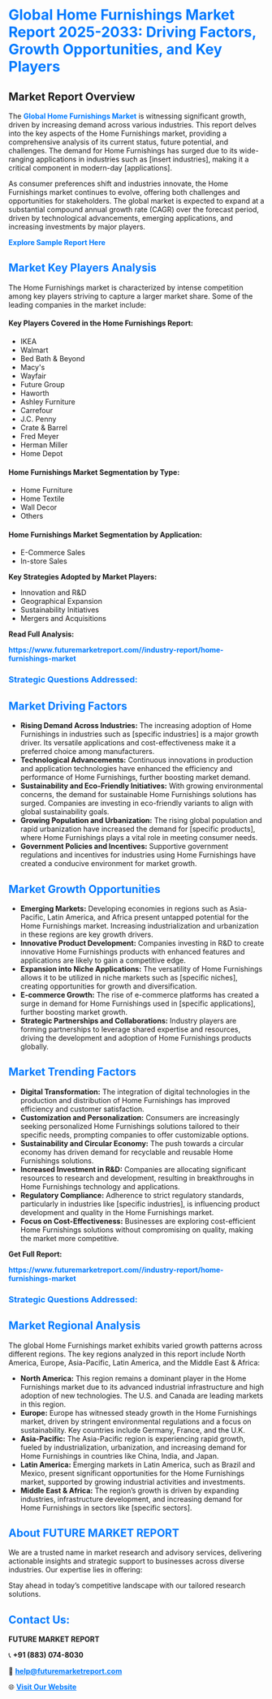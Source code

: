 <h1 style="color: #007BFF;">Global Home Furnishings Market Report 2025-2033: Driving Factors, Growth Opportunities, and Key Players</h1>

<section id="overview">
<h2>Market Report Overview</h2>
<p>The <a href="https://www.futuremarketreport.com//industry-report/home-furnishings-market" style="color: #007BFF; text-decoration: none;"><strong>Global Home Furnishings Market</strong></a> is witnessing significant growth, driven by increasing demand across various industries. This report delves into the key aspects of the Home Furnishings market, providing a comprehensive analysis of its current status, future potential, and challenges. The demand for Home Furnishings has surged due to its wide-ranging applications in industries such as [insert industries], making it a critical component in modern-day [applications].</p>
<p>As consumer preferences shift and industries innovate, the Home Furnishings market continues to evolve, offering both challenges and opportunities for stakeholders. The global market is expected to expand at a substantial compound annual growth rate (CAGR) over the forecast period, driven by technological advancements, emerging applications, and increasing investments by major players.</p>
</section>

<section id="overview">
<p><a href="https://www.futuremarketreport.com//request-sample/reportId=53332" style="color: #007BFF; text-decoration: none;"><strong>Explore Sample Report Here</strong></a></p>
</section>

<section id="key-players">
<h2 style="color: #007BFF;">Market Key Players Analysis</h2>
<p>The Home Furnishings market is characterized by intense competition among key players striving to capture a larger market share. Some of the leading companies in the market include:</p>
<h4>Key Players Covered in the Home Furnishings Report:</h4>
<ul><li>IKEA</li><li>Walmart</li><li>Bed Bath &amp; Beyond</li><li>Macy&#039;s</li><li>Wayfair</li><li>Future Group</li><li>Haworth</li><li>Ashley Furniture</li><li>Carrefour</li><li>J.C. Penny</li><li>Crate &amp; Barrel</li><li>Fred Meyer</li><li>Herman Miller</li><li>Home Depot</li></ul>
<h4>Home Furnishings Market Segmentation by Type:</h4>
<ul><li>Home Furniture</li><li>Home Textile</li><li>Wall Decor</li><li>Others</li></ul>

<h4>Home Furnishings Market Segmentation by Application:</h4>
<ul><li>E-Commerce Sales</li><li>In-store Sales</li></ul>
<p><strong>Key Strategies Adopted by Market Players:</strong></p>
<ul>
<li>Innovation and R&D</li>
<li>Geographical Expansion</li>
<li>Sustainability Initiatives</li>
<li>Mergers and Acquisitions</li>
</ul>
</section>

<section>
<p><strong>Read Full Analysis: </strong></p><a href="https://www.futuremarketreport.com//industry-report/home-furnishings-market" style="color: #007BFF; text-decoration: none;"><strong>https://www.futuremarketreport.com//industry-report/home-furnishings-market</strong></a>
<h3 style="color: #007BFF;">Strategic Questions Addressed:</h3>
</section>

<section id="driving-factors">
<h2 style="color: #007BFF;">Market Driving Factors</h2>
<ul>
<li><strong>Rising Demand Across Industries:</strong> The increasing adoption of Home Furnishings in industries such as [specific industries] is a major growth driver. Its versatile applications and cost-effectiveness make it a preferred choice among manufacturers.</li>
<li><strong>Technological Advancements:</strong> Continuous innovations in production and application technologies have enhanced the efficiency and performance of Home Furnishings, further boosting market demand.</li>
<li><strong>Sustainability and Eco-Friendly Initiatives:</strong> With growing environmental concerns, the demand for sustainable Home Furnishings solutions has surged. Companies are investing in eco-friendly variants to align with global sustainability goals.</li>
<li><strong>Growing Population and Urbanization:</strong> The rising global population and rapid urbanization have increased the demand for [specific products], where Home Furnishings plays a vital role in meeting consumer needs.</li>
<li><strong>Government Policies and Incentives:</strong> Supportive government regulations and incentives for industries using Home Furnishings have created a conducive environment for market growth.</li>
</ul>
</section>

<section id="growth-opportunities">
<h2 style="color: #007BFF;">Market Growth Opportunities</h2>
<ul>
<li><strong>Emerging Markets:</strong> Developing economies in regions such as Asia-Pacific, Latin America, and Africa present untapped potential for the Home Furnishings market. Increasing industrialization and urbanization in these regions are key growth drivers.</li>
<li><strong>Innovative Product Development:</strong> Companies investing in R&D to create innovative Home Furnishings products with enhanced features and applications are likely to gain a competitive edge.</li>
<li><strong>Expansion into Niche Applications:</strong> The versatility of Home Furnishings allows it to be utilized in niche markets such as [specific niches], creating opportunities for growth and diversification.</li>
<li><strong>E-commerce Growth:</strong> The rise of e-commerce platforms has created a surge in demand for Home Furnishings used in [specific applications], further boosting market growth.</li>
<li><strong>Strategic Partnerships and Collaborations:</strong> Industry players are forming partnerships to leverage shared expertise and resources, driving the development and adoption of Home Furnishings products globally.</li>
</ul>
</section>

<section id="trending-factors">
<h2 style="color: #007BFF;">Market Trending Factors</h2>
<ul>
<li><strong>Digital Transformation:</strong> The integration of digital technologies in the production and distribution of Home Furnishings has improved efficiency and customer satisfaction.</li>
<li><strong>Customization and Personalization:</strong> Consumers are increasingly seeking personalized Home Furnishings solutions tailored to their specific needs, prompting companies to offer customizable options.</li>
<li><strong>Sustainability and Circular Economy:</strong> The push towards a circular economy has driven demand for recyclable and reusable Home Furnishings solutions.</li>
<li><strong>Increased Investment in R&D:</strong> Companies are allocating significant resources to research and development, resulting in breakthroughs in Home Furnishings technology and applications.</li>
<li><strong>Regulatory Compliance:</strong> Adherence to strict regulatory standards, particularly in industries like [specific industries], is influencing product development and quality in the Home Furnishings market.</li>
<li><strong>Focus on Cost-Effectiveness:</strong> Businesses are exploring cost-efficient Home Furnishings solutions without compromising on quality, making the market more competitive.</li>
</ul>
</section>

<section>
<p><strong>Get Full Report: </strong></p><a href="https://www.futuremarketreport.com//industry-report/home-furnishings-market" style="color: #007BFF; text-decoration: none;"><strong>https://www.futuremarketreport.com//industry-report/home-furnishings-market</strong></a>
<h3 style="color: #007BFF;">Strategic Questions Addressed:</h3>
</section>


<section id="regional-analysis">
<h2 style="color: #007BFF;">Market Regional Analysis</h2>
<p>The global Home Furnishings market exhibits varied growth patterns across different regions. The key regions analyzed in this report include North America, Europe, Asia-Pacific, Latin America, and the Middle East & Africa:</p>
<ul>
<li><strong>North America:</strong> This region remains a dominant player in the Home Furnishings market due to its advanced industrial infrastructure and high adoption of new technologies. The U.S. and Canada are leading markets in this region.</li>
<li><strong>Europe:</strong> Europe has witnessed steady growth in the Home Furnishings market, driven by stringent environmental regulations and a focus on sustainability. Key countries include Germany, France, and the U.K.</li>
<li><strong>Asia-Pacific:</strong> The Asia-Pacific region is experiencing rapid growth, fueled by industrialization, urbanization, and increasing demand for Home Furnishings in countries like China, India, and Japan.</li>
<li><strong>Latin America:</strong> Emerging markets in Latin America, such as Brazil and Mexico, present significant opportunities for the Home Furnishings market, supported by growing industrial activities and investments.</li>
<li><strong>Middle East & Africa:</strong> The region’s growth is driven by expanding industries, infrastructure development, and increasing demand for Home Furnishings in sectors like [specific sectors].</li>
</ul>
</section>

<footer>
<h2 style="color: #007BFF;">About FUTURE MARKET REPORT</h2>
<p>We are a trusted name in market research and advisory services, delivering actionable insights and strategic support to businesses across diverse industries. Our expertise lies in offering:</p>

<p>Stay ahead in today’s competitive landscape with our tailored research solutions.</p>

<h2 style="color: #007BFF;">Contact Us:</h2>
<p><strong>FUTURE MARKET REPORT</strong></p>
<p>📞 <strong>+91 (883) 074-8030</strong></p>
<p>📧 <strong><a href="mailto:help@futuremarketreport.com" style="color: #007BFF;">help@futuremarketreport.com</a></strong></p>
<p>🌐 <strong><a href="https://www.futuremarketreport.com/" style="color: #007BFF;">Visit Our Website</a></strong></p>
</footer>